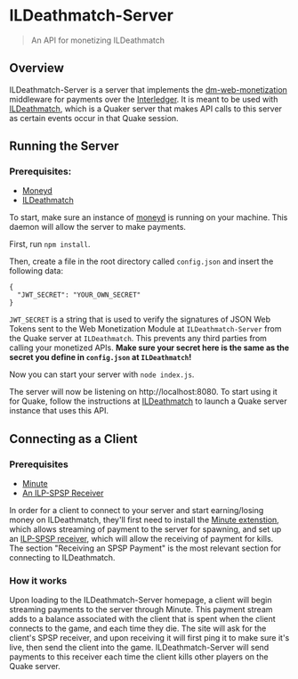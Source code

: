 # ILDeathmatch-Server
> An API for monetizing ILDeathmatch

## Overview

ILDeathmatch-Server is a server that implements the [dm-web-monetization](https://github.com/njlie/dm-web-monetization) middleware for payments over the [Interledger](https://interledger.org/). It is meant to be used with [ILDeathmatch](https://github.com/njlie/ILDeathmatch), which is a Quaker server that makes API calls to this server as certain events occur in that Quake session.

## Running the Server

### Prerequisites:
- [Moneyd](https://github.com/interledgerjs/moneyd-xrp)
- [ILDeathmatch](https://github.com/njlie/ILDeathmatch)

To start, make sure an instance of [moneyd](https://github.com/interledgerjs/moneyd-xrp) is running on your machine. This daemon will allow the server to make payments.

First, run `npm install`.

Then, create a file in the root directory called `config.json` and insert the following data:
```
{
  "JWT_SECRET": "YOUR_OWN_SECRET"
}
```

`JWT_SECRET` is a string that is used to verify the signatures of JSON Web Tokens sent to the Web Monetization Module at `ILDeathmatch-Server` from the Quake server at `ILDeathmatch`. This prevents any third parties from calling your monetized APIs. **Make sure your secret here is the same as the secret you define in `config.json` at `ILDeathmatch`!**

Now you can start your server with `node index.js`.

The server will now be listening on http://localhost:8080. To start using it for Quake, follow the instructions at [ILDeathmatch](https://github.com/njlie/ILDeathmatch) to launch a Quake server instance that uses this API.

## Connecting as a Client

### Prerequisites
- [Minute](https://github.com/interledgerjs/minute)
- [An ILP-SPSP Receiver](https://medium.com/interledger-blog/spsp-simple-payment-setup-protocol-2028292e6925)

In order for a client to connect to your server and start earning/losing money on ILDeathmatch, they'll first need to install the [Minute extenstion](https://github.com/interledgerjs/minute), which allows streaming of payment to the server for spawning, and set up an [ILP-SPSP receiver](https://medium.com/interledger-blog/spsp-simple-payment-setup-protocol-2028292e6925), which will allow the receiving of payment for kills. The section "Receiving an SPSP Payment" is the most relevant section for connecting to ILDeathmatch.

### How it works

Upon loading to the ILDeathmatch-Server homepage, a client will begin streaming payments to the server through Minute. This payment stream adds to a balance associated with the client that is spent when the client connects to the game, and each time they die. The site will ask for the client's SPSP receiver, and upon receiving it will first ping it to make sure it's live, then send the client into the game. ILDeathmatch-Server will send payments to this receiver each time the client kills other players on the Quake server.
